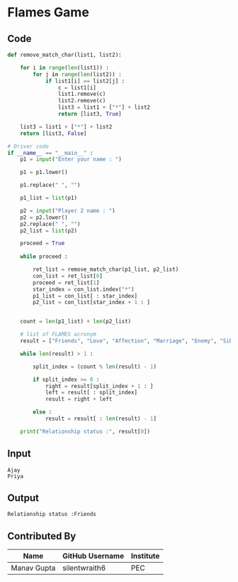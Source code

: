 # Flames Game

## Code

```python
def remove_match_char(list1, list2): 

	for i in range(len(list1)) : 
		for j in range(len(list2)) : 
			if list1[i] == list2[j] : 
				c = list1[i] 
				list1.remove(c) 
				list2.remove(c) 
				list3 = list1 + ["*"] + list2 
				return [list3, True] 

	list3 = list1 + ["*"] + list2 
	return [list3, False] 

# Driver code 
if __name__ == "__main__" : 
	p1 = input("Enter your name : ") 

	p1 = p1.lower() 

	p1.replace(" ", "") 

	p1_list = list(p1) 

	p2 = input("Player 2 name : ") 
	p2 = p2.lower() 
	p2.replace(" ", "") 
	p2_list = list(p2) 

	proceed = True
	
	while proceed : 

		ret_list = remove_match_char(p1_list, p2_list) 
		con_list = ret_list[0] 
		proceed = ret_list[1] 
		star_index = con_list.index("*") 
		p1_list = con_list[ : star_index]  
		p2_list = con_list[star_index + 1 : ] 


	count = len(p1_list) + len(p2_list) 

	# list of FLAMES acronym 
	result = ["Friends", "Love", "Affection", "Marriage", "Enemy", "Siblings"] 

	while len(result) > 1 : 

		split_index = (count % len(result) - 1) 

		if split_index >= 0 : 
			right = result[split_index + 1 : ] 
			left = result[ : split_index] 
			result = right + left 

		else : 
			result = result[ : len(result) - 1] 

	print("Relationship status :", result[0]) 
```


## Input
```
Ajay
Priya
```
## Output
```
Relationship status :Friends
```


## Contributed By

| Name        | GitHub Username | Institute |
| ---         | ---             | ---       |
| Manav Gupta | silentwraith6   | PEC       |